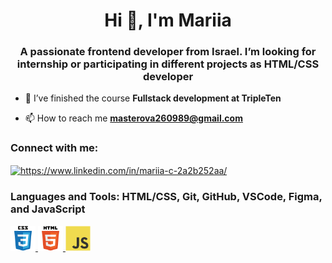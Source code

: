 <h1 align="center">Hi 👋, I'm Mariia</h1>
<h3 align="center">A passionate frontend developer from Israel. I’m looking for internship or participating in different projects as HTML/CSS developer</h3>

- 🌱 I’ve finished the course **Fullstack development at TripleTen**

- 📫 How to reach me **masterova260989@gmail.com**

<h3 align="left">Connect with me:</h3>
<p align="left">
<a href="https://www.linkedin.com/in/mariia-chudakov-2a2b252aa/" target="blank"><img align="center" src="https://raw.githubusercontent.com/rahuldkjain/github-profile-readme-generator/master/src/images/icons/Social/linked-in-alt.svg" alt="https://www.linkedin.com/in/mariia-c-2a2b252aa/" height="30" width="40" /></a>
</p>

<h3 align="left">Languages and Tools: HTML/CSS, Git, GitHub, VSCode, Figma, and JavaScript</h3>
<p align="left"> <a href="https://www.w3schools.com/css/" target="_blank" rel="noreferrer"> <img src="https://raw.githubusercontent.com/devicons/devicon/master/icons/css3/css3-original-wordmark.svg" alt="css3" width="40" height="40"/> </a> <a href="https://www.w3.org/html/" target="_blank" rel="noreferrer"> <img src="https://raw.githubusercontent.com/devicons/devicon/master/icons/html5/html5-original-wordmark.svg" alt="html5" width="40" height="40"/> </a> <a href="https://developer.mozilla.org/en-US/docs/Web/JavaScript" target="_blank" rel="noreferrer"> <img src="https://raw.githubusercontent.com/devicons/devicon/master/icons/javascript/javascript-original.svg" alt="javascript" width="40" height="40"/> </a> </p>

